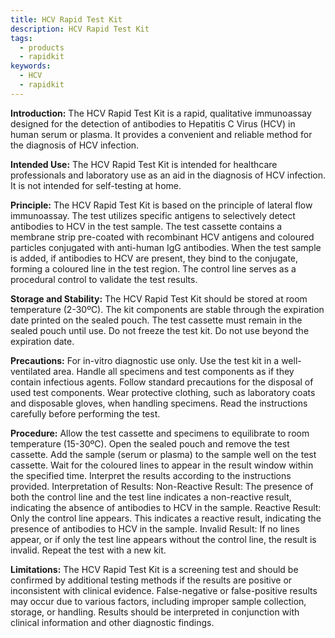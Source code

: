 ```yaml
---
title: HCV Rapid Test Kit
description: HCV Rapid Test Kit
tags:
  - products
  - rapidkit
keywords:
  - HCV
  - rapidkit
---
```


**Introduction:**
The HCV Rapid Test Kit is a rapid, qualitative immunoassay designed for the detection of antibodies to Hepatitis C Virus (HCV) in human serum or plasma. It provides a convenient and reliable method for the diagnosis of HCV infection.

**Intended Use:**
The HCV Rapid Test Kit is intended for healthcare professionals and laboratory use as an aid in the diagnosis of HCV infection. It is not intended for self-testing at home.

**Principle:**
The HCV Rapid Test Kit is based on the principle of lateral flow immunoassay. The test utilizes specific antigens to selectively detect antibodies to HCV in the test sample. The test cassette contains a membrane strip pre-coated with recombinant HCV antigens and coloured particles conjugated with anti-human IgG antibodies. When the test sample is added, if antibodies to HCV are present, they bind to the conjugate, forming a coloured line in the test region. The control line serves as a procedural control to validate the test results.

**Storage and Stability:**
The HCV Rapid Test Kit should be stored at room temperature (2-30ºC).
The kit components are stable through the expiration date printed on the sealed pouch.
The test cassette must remain in the sealed pouch until use.
Do not freeze the test kit.
Do not use beyond the expiration date.

**Precautions:**
For in-vitro diagnostic use only.
Use the test kit in a well-ventilated area.
Handle all specimens and test components as if they contain infectious agents.
Follow standard precautions for the disposal of used test components.
Wear protective clothing, such as laboratory coats and disposable gloves, when handling specimens.
Read the instructions carefully before performing the test.

**Procedure:**
Allow the test cassette and specimens to equilibrate to room temperature (15-30ºC).
Open the sealed pouch and remove the test cassette.
Add the sample (serum or plasma) to the sample well on the test cassette.
Wait for the coloured lines to appear in the result window within the specified time.
Interpret the results according to the instructions provided.
Interpretation of Results:
Non-Reactive Result: The presence of both the control line and the test line indicates a non-reactive result, indicating the absence of antibodies to HCV in the sample.
Reactive Result: Only the control line appears. This indicates a reactive result, indicating the presence of antibodies to HCV in the sample.
Invalid Result: If no lines appear, or if only the test line appears without the control line, the result is invalid. Repeat the test with a new kit.

**Limitations:**
The HCV Rapid Test Kit is a screening test and should be confirmed by additional testing methods if the results are positive or inconsistent with clinical evidence.
False-negative or false-positive results may occur due to various factors, including improper sample collection, storage, or handling.
Results should be interpreted in conjunction with clinical information and other diagnostic findings.
